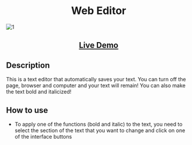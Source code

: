 <h1 align="center">Web Editor</h1>

![1](https://user-images.githubusercontent.com/88869697/172158383-34108232-abc2-4bcd-a263-1a842cfd50ba.gif)

<h2 align="center">

[Live Demo](https://alex-lar.github.io/Web-Editor/)

</h2>




## Description


This is a text editor that automatically saves your text. 
You can turn off the page, browser and computer and your text will remain!
You can also make the text bold and italicized!


## How to use

 - To apply one of the functions (bold and italic) to the text, you need to select the section of the text that you want to change and click on one of the interface buttons
